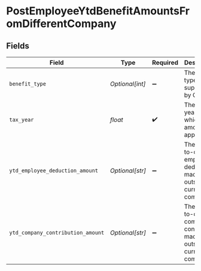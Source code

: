 # PostEmployeeYtdBenefitAmountsFromDifferentCompany


## Fields

| Field                                                                   | Type                                                                    | Required                                                                | Description                                                             |
| ----------------------------------------------------------------------- | ----------------------------------------------------------------------- | ----------------------------------------------------------------------- | ----------------------------------------------------------------------- |
| `benefit_type`                                                          | *Optional[int]*                                                         | :heavy_minus_sign:                                                      | The benefit type supported by Gusto.                                    |
| `tax_year`                                                              | *float*                                                                 | :heavy_check_mark:                                                      | The tax year for which this amount applies.                             |
| `ytd_employee_deduction_amount`                                         | *Optional[str]*                                                         | :heavy_minus_sign:                                                      | The year-to-date employee deduction made outside the current company.   |
| `ytd_company_contribution_amount`                                       | *Optional[str]*                                                         | :heavy_minus_sign:                                                      | The year-to-date company contribution made outside the current company. |